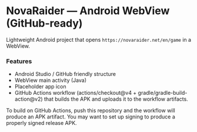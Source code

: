 # NovaRaider — Android WebView (GitHub-ready)

Lightweight Android project that opens `https://novaraider.net/en/game` in a WebView.

### Features
- Android Studio / GitHub friendly structure
- WebView main activity (Java)
- Placeholder app icon
- GitHub Actions workflow (actions/checkout@v4 + gradle/gradle-build-action@v2)
  that builds the APK and uploads it to the workflow artifacts.

To build on GitHub Actions, push this repository and the workflow will produce an APK artifact.
You may want to set up signing to produce a properly signed release APK.
